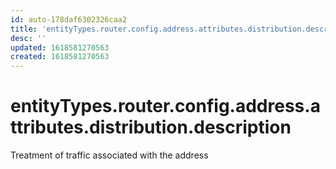 ```yaml
---
id: auto-178daf6302326caa2
title: 'entityTypes.router.config.address.attributes.distribution.description'
desc: ''
updated: 1618581270563
created: 1618581270563
---
```

# entityTypes.router.config.address.attributes.distribution.description

Treatment of traffic associated with the address